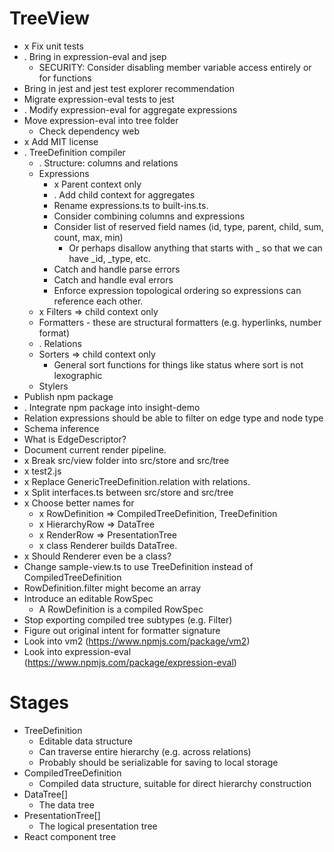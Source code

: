# TreeView

* x Fix unit tests
* . Bring in expression-eval and jsep
  * SECURITY: Consider disabling member variable access entirely or for functions
* Bring in jest and jest test explorer recommendation
* Migrate expression-eval tests to jest
* . Modify expression-eval for aggregate expressions
* Move expression-eval into tree folder
  * Check dependency web
* x Add MIT license
* . TreeDefinition compiler
  * . Structure: columns and relations
  * Expressions
    * x Parent context only
    * . Add child context for aggregates
    * Rename expressions.ts to built-ins.ts.
    * Consider combining columns and expressions
    * Consider list of reserved field names (id, type, parent, child, sum, count, max, min)
      * Or perhaps disallow anything that starts with _ so that we can have _id, _type, etc.
    * Catch and handle parse errors
    * Catch and handle eval errors
    * Enforce expression topological ordering so expressions can reference each other.
  * x Filters => child context only
  * Formatters - these are structural formatters (e.g. hyperlinks, number format)
  * . Relations
  * Sorters => child context only
    * General sort functions for things like status where sort is not lexographic
  * Stylers
* Publish npm package
* . Integrate npm package into insight-demo
* Relation expressions should be able to filter on edge type and node type
* Schema inference
* What is EdgeDescriptor?
* Document current render pipeline.
* x Break src/view folder into src/store and src/tree
* x test2.js
* x Replace GenericTreeDefinition.relation with relations.
* x Split interfaces.ts between src/store and src/tree
* x Choose better names for
  * x RowDefinition => CompiledTreeDefinition, TreeDefinition
  * x HierarchyRow => DataTree
  * x RenderRow => PresentationTree
  * x class Renderer builds DataTree.
* x Should Renderer even be a class?
* Change sample-view.ts to use TreeDefinition instead of CompiledTreeDefinition
* RowDefinition.filter might become an array
* Introduce an editable RowSpec
  * A RowDefinition is a compiled RowSpec
* Stop exporting compiled tree subtypes (e.g. Filter)
* Figure out original intent for formatter signature
* Look into vm2 (https://www.npmjs.com/package/vm2)
* Look into expression-eval (https://www.npmjs.com/package/expression-eval)

# Stages

* TreeDefinition
  * Editable data structure
  * Can traverse entire hierarchy (e.g. across relations)
  * Probably should be serializable for saving to local storage
* CompiledTreeDefinition
  * Compiled data structure, suitable for direct hierarchy construction
* DataTree[]
  * The data tree
* PresentationTree[]
  * The logical presentation tree
* React component tree

